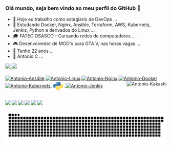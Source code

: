 ### Olá mundo, seja bem vindo ao meu perfil do GitHub 👋

- 🔭 Hoje eu trabalho como estagiario de DevOps ...
- 🌱 Estudando Docker, Nginx, Ansible, Terraform, AWS, Kubernets, Jenkis, Python e derivados do Linux ...
- 🎓 FATEC OSASCO - Cursando redes de computadores ...
- 🎮 Desenvolvedor de MOD's para GTA V, nas horas vagas ...
- 🥳 Tenho 22 anos ... 
- 🥋 Antonio C ...

<div>
  <a href="https://github.com/23Ant">
  <img height="180em" src="https://github-readme-stats.vercel.app/api?username=23Ant&show_icons=true&theme=tokyonight&include_all_commits=true&count_private=true"/>
  <img height="180em" src="https://github-readme-stats.vercel.app/api/top-langs/?username=23Ant&layout=compact&langs_count=7&theme=tokyonight"/>
</div>
<div style="display: inline_block"><br>
  <img align="center" alt="Antonio-Ansible" height="30" width="40" src="https://cdn.worldvectorlogo.com/logos/ansible.svg">
  <img align="center" alt="Antonio-Linux" height="30" width="40" src="https://cdn.worldvectorlogo.com/logos/linux-tux.svg">
  <img align="center" alt="Antonio-Nginx" height="30" width="40" src="https://cdn.worldvectorlogo.com/logos/nginx-1.svg">
  <img align="center" alt="Antonio-Docker" height="30" width="40" src="https://cdn.worldvectorlogo.com/logos/docker.svg">
  <img align="center" alt="Antonio-Kubernets" height="30" width="40" src="https://cdn.worldvectorlogo.com/logos/kubernets.svg">
  <img align="center" alt="Antonio-Python" height="30" width="40" src="https://raw.githubusercontent.com/devicons/devicon/master/icons/python/python-original.svg">
  <img align="center" alt="Antonio-Jenkis" height="30" width="40" src="https://cdn.worldvectorlogo.com/logos/jenkins-1.svg">
  <img align="right" alt="Antonio-Kakashi" src="https://i0.wp.com/pa1.narvii.com/7115/ec0e6c30a1f0c89cc27b868edc287be863313815r1-500-281_128.gif">
</div>
  
  ##

 <div> 
  <a href="https://www.youtube.com/channel/UC_-uuuZbY0AAt9CViNzvc-Q" target="_blank"><img src="https://img.shields.io/badge/YouTube-FF0000?style=for-the-badge&logo=youtube&logoColor=white" target="_blank"></a>
  <a href="" target="_blank"><img src="https://img.shields.io/badge/-Instagram-%23E4405F?style=for-the-badge&logo=instagram&logoColor=white" target="_blank"></a>
 	<a href="https://www.twitch.tv/o23n" target="_blank"><img src="https://img.shields.io/badge/Twitch-9146FF?style=for-the-badge&logo=twitch&logoColor=white" target="_blank"></a>
 <a href="https://discord.gg/pDbY76q8Qf" target="_blank"><img src="https://img.shields.io/badge/Discord-7289DA?style=for-the-badge&logo=discord&logoColor=white" target="_blank"></a> 
  <a href = "mailto:menod3v@gmail.com"><img src="https://img.shields.io/badge/-Gmail-%23333?style=for-the-badge&logo=gmail&logoColor=white" target="_blank"></a>
  <a href="" target="_blank"><img src="https://img.shields.io/badge/-LinkedIn-%230077B5?style=for-the-badge&logo=linkedin&logoColor=white" target="_blank"></a> 
 
  ![Snake animation](https://github.com/23Ant/23Ant/blob/output/github-contribution-grid-snake.svg)
 
</div>

